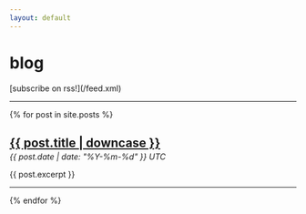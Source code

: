 ```yaml
---
layout: default
---
```

<h1> blog </h1>
[subscribe on rss!](/feed.xml)
<hr>
{% for post in site.posts %}
  <div>
    <h2 style="margin-bottom: 3px;"><a href="{{ post.url }}">{{ post.title | downcase }}</a></h2>
    <em>{{ post.date | date: "%Y-%m-%d" }} UTC</em>
    <p> {{ post.excerpt }}
    <hr>
  </div>
{% endfor %}
